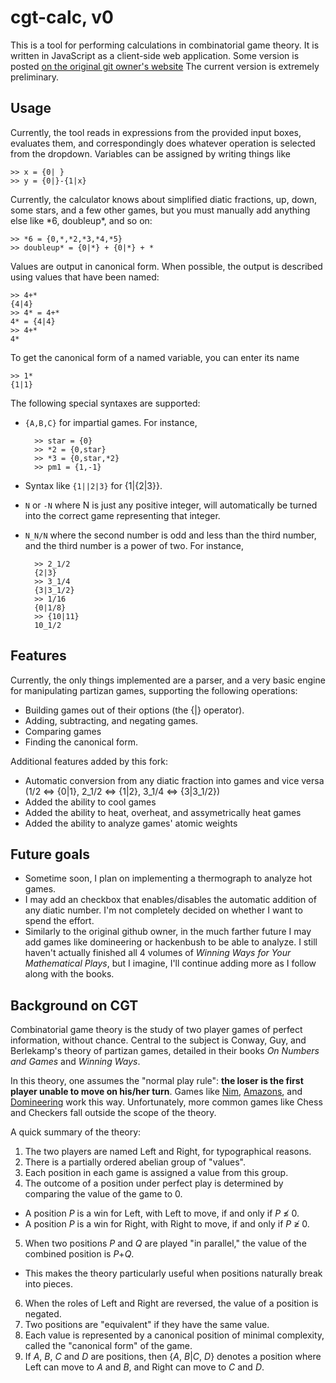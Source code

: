 # cgt-calc, v0
This is a tool for performing calculations in combinatorial game
theory.  It is written in JavaScript as a client-side web application.
Some version is posted
[on the original git owner's website](https://math.berkeley.edu/~willij/calc/calculator.html)
The current version is extremely preliminary.

## Usage
Currently, the tool reads in expressions from the provided input boxes, evaluates
them, and correspondingly does whatever operation is selected from the dropdown. 
Variables can be assigned by writing things like

    >> x = {0| }
    >> y = {0|}-{1|x}

Currently, the calculator knows about simplified diatic fractions, up, down, some stars, and a few other games,
but you must manually add anything else like \*6, doubleup\*, and so on:

    >> *6 = {0,*,*2,*3,*4,*5}
    >> doubleup* = {0|*} + {0|*} + *

Values are output in canonical form.  When possible, the output is
described using values that have been named:

    >> 4+*
    {4|4}
    >> 4* = 4+*
    4* = {4|4}
    >> 4+*
    4*
    
To get the canonical form of a named variable, you can enter its name

    >> 1*
    {1|1}


The following special syntaxes are supported:

* `{A,B,C}` for impartial games.  For instance,

        >> star = {0}
        >> *2 = {0,star}
        >> *3 = {0,star,*2}
        >> pm1 = {1,-1}

* Syntax like `{1||2|3}` for {1|{2|3}}.
* `N` or `-N` where N is just any positive integer, will automatically be turned into the correct game representing that integer.
* `N_N/N` where the second number is odd and less than the third number, and the third number is a power of two. For instance,

        >> 2_1/2
        {2|3}
        >> 3_1/4
        {3|3_1/2}
        >> 1/16
        {0|1/8}
        >> {10|11}
        10_1/2

## Features
Currently, the only things implemented are a parser, and a very basic
engine for manipulating partizan games, supporting the following
operations:

* Building games out of their options (the {|} operator).
* Adding, subtracting, and negating games.
* Comparing games
* Finding the canonical form.

Additional features added by this fork:

* Automatic conversion from any diatic fraction into games and vice versa (1/2 <=> {0|1}, 2_1/2 <=> {1|2}, 3_1/4 <=> {3|3_1/2})
* Added the ability to cool games
* Added the ability to heat, overheat, and assymetrically heat games
* Added the ability to analyze games' atomic weights

## Future goals

* Sometime soon, I plan on implementing a thermograph to analyze hot games. 
* I may add an checkbox that enables/disables the automatic addition of any diatic number. I'm not completely decided on whether I want to spend the effort.
* Similarly to the original github owner, in the much farther future I may add games like domineering or hackenbush to be able to analyze.
I still haven't actually finished all 4 volumes of _Winning Ways for Your Mathematical Plays_, but I imagine, I'll continue adding more as I follow along with the books.


## Background on CGT
Combinatorial game theory is the study of two player games of perfect
information, without chance.  Central to the subject is Conway,
Guy, and Berlekamp's theory of partizan games, detailed in their books
_On Numbers and Games_ and _Winning Ways_.

In this theory, one assumes the "normal play rule": __the loser is the
first player unable to move on his/her turn__.  Games like
[Nim](https://en.wikipedia.org/wiki/Nim),
[Amazons](https://en.wikipedia.org/wiki/Game_of_the_Amazons), and
[Domineering](https://en.wikipedia.org/wiki/Domineering) work this
way.  Unfortunately, more common games like Chess and Checkers fall
outside the scope of the theory.

A quick summary of the theory:

1. The two players are named Left and Right, for typographical reasons.
2. There is a partially ordered abelian group of "values".
3. Each position in each game is assigned a value from this group.
4. The outcome of a position under perfect play is determined by
comparing the value of the game to 0.
  * A position *P* is a win for Left,
with Left to move, if and only if *P* &#8816; 0.
  * A position *P* is a win for Right,
with Right to move, if and only if *P* &#8817; 0.
5. When two positions *P* and *Q* are played "in parallel," the value
of the combined position is *P*+*Q*.
  * This makes the theory particularly useful when positions naturally
    break into pieces.
6. When the roles of Left and Right are reversed, the value of a position
is negated.
7. Two positions are "equivalent" if they have the same value.
8. Each value is represented by a canonical position of minimal complexity,
   called the "canonical form" of the game.
9. If *A*, *B*, *C* and *D* are positions, then {*A*, *B*|*C*, *D*}
denotes a position where Left can move to *A* and *B*, and Right can
move to *C* and *D*.




